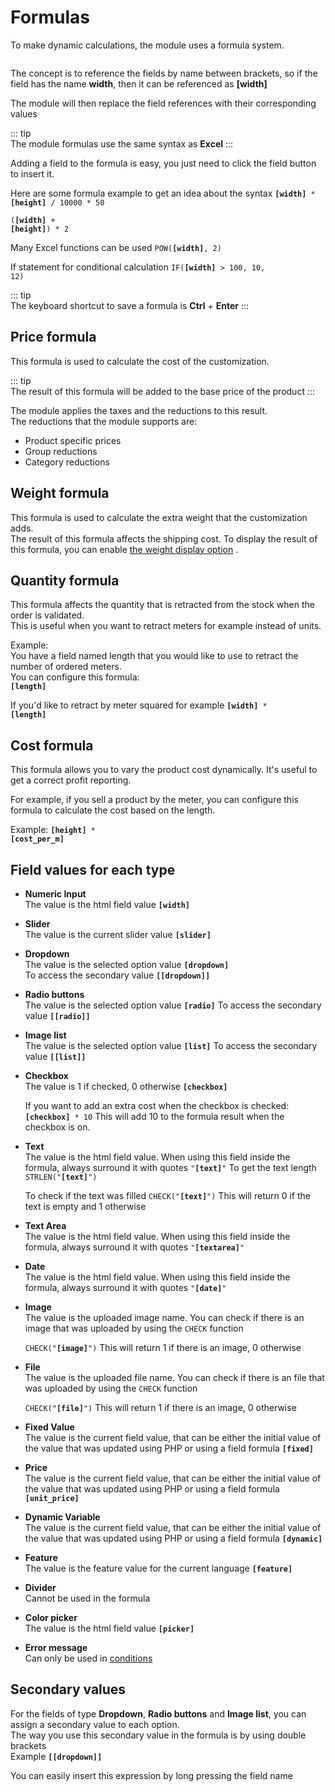 # Formulas

To make dynamic calculations, the module uses a formula system.

<img srcset="/dynamicproduct/images/formula.jpg 2x">

The concept is to reference the fields by name between brackets, so if the field has the name
**width**, then it can be referenced as **[width]**

The module will then replace the field references with their corresponding values

::: tip  
The module formulas use the same syntax as **Excel**
:::

Adding a field to the formula is easy, you just need to click the field button to insert it.

Here are some formula example to get an idea about the syntax
<code class="formula">**[width]** * **[height]** / 10000 * 50</code>

<code class="formula">(**[width]** + **[height]**) * 2</code>

Many Excel functions can be used
<code class="formula">POW(**[width]**, 2)</code>

If statement for conditional calculation
<code class="formula">IF(**[width]** > 100, 10, 12)</code>

::: tip   
The keyboard shortcut to save a formula is **Ctrl** + **Enter**
:::

## Price formula

This formula is used to calculate the cost of the customization.

::: tip  
The result of this formula will be added to the base price of the product
:::

The module applies the taxes and the reductions to this result.  
The reductions that the module supports are:

- Product specific prices
- Group reductions
- Category reductions

## Weight formula

This formula is used to calculate the extra weight that the customization adds.  
The result of this formula affects the shipping cost. To display the result of this formula, you can
enable [the weight display option](/dynamicproduct/product-config/06-settings.md#display-weight-to-customers)
.

## Quantity formula

This formula affects the quantity that is retracted from the stock when the order is validated.  
This is useful when you want to retract meters for example instead of units.

Example:  
You have a field named length that you would like to use to retract the number of ordered meters.  
You can configure this formula:  
<code class="formula">**[length]**</code>

If you'd like to retract by meter squared for example
<code class="formula">**[width]** * **[length]**</code>

## Cost formula

This formula allows you to vary the product cost dynamically. It's useful to get a correct profit
reporting.

For example, if you sell a product by the meter, you can configure this formula to calculate the
cost based on the length.

Example:
<code class="formula">**[height]** * **[cost_per_m]**</code>

## Field values for each type

- **Numeric Input**  
  The value is the html field value
  <code class="formula">**[width]**</code>

- **Slider**  
  The value is the current slider value
  <code class="formula">**[slider]**</code>

- **Dropdown**  
  The value is the selected option value
  <code class="formula">**[dropdown]**</code>  
  To access the secondary value
  <code class="formula">**[[dropdown]]**</code>

- **Radio buttons**  
  The value is the selected option value
  <code class="formula">**[radio]**</code>
  To access the secondary value
  <code class="formula">**[[radio]]**</code>

- **Image list**  
  The value is the selected option value
  <code class="formula">**[list]**</code>
  To access the secondary value
  <code class="formula">**[[list]]**</code>

- **Checkbox**  
  The value is 1 if checked, 0 otherwise
  <code class="formula">**[checkbox]**</code>

  If you want to add an extra cost when the checkbox is checked:
  <code class="formula">**[checkbox]** * 10</code>
  This will add 10 to the formula result when the checkbox is on.

- **Text**  
  The value is the html field value. When using this field inside the formula, always surround it
  with quotes
  <code class="formula">"**[text]**"</code>
  To get the text length  
  <code class="formula">STRLEN("**[text]**")</code>

  To check if the text was filled
  <code class="formula">CHECK("**[text]**")</code>
  This will return 0 if the text is empty and 1 otherwise

- **Text Area**  
  The value is the html field value. When using this field inside the formula, always surround it
  with quotes
  <code class="formula">"**[textarea]**"</code>

- **Date**  
  The value is the html field value. When using this field inside the formula, always surround it
  with quotes
  <code class="formula">"**[date]**"</code>

- **Image**  
  The value is the uploaded image name. You can check if there is an image that was uploaded by
  using the `CHECK` function

  <code class="formula">CHECK("**[image]**")</code>
  This will return 1 if there is an image, 0 otherwise

- **File**  
  The value is the uploaded file name. You can check if there is an file that was uploaded by using
  the `CHECK` function

  <code class="formula">CHECK("**[file]**")</code>
  This will return 1 if there is an image, 0 otherwise

- **Fixed Value**  
  The value is the current field value, that can be either the initial value of the value that was
  updated using PHP or using a field formula
  <code class="formula">**[fixed]**</code>

- **Price**  
  The value is the current field value, that can be either the initial value of the value that was
  updated using PHP or using a field formula
  <code class="formula">**[unit_price]**</code>

- **Dynamic Variable**  
  The value is the current field value, that can be either the initial value of the value that was
  updated using PHP or using a field formula
  <code class="formula">**[dynamic]**</code>

- **Feature**  
  The value is the feature value for the current language
  <code class="formula">**[feature]**</code>

- **Divider**  
  Cannot be used in the formula

- **Color picker**  
  The value is the html field value
  <code class="formula">**[picker]**</code>

- **Error message**  
  Can only be used in [conditions](/dynamicproduct/product-config/09-conditions.md)

## Secondary values

For the fields of type **Dropdown**, **Radio buttons** and **Image list**, you can assign a
secondary value to each option.  
The way you use this secondary value in the formula is by using double brackets  
Example
<code class="formula">**[[dropdown]]**</code>

You can easily insert this expression by long pressing the field name

<img srcset="/dynamicproduct/images/secondary-value.jpg 2x">
